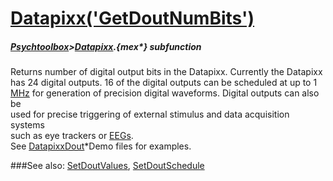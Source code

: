 # [Datapixx('GetDoutNumBits')](Datapixx-GetDoutNumBits) 
##### [Psychtoolbox](Pyschtoolbox)>[Datapixx](Datapixx).{mex*} subfunction


Returns number of digital output bits in the Datapixx. Currently the Datapixx  
has 24 digital outputs. 16 of the digital outputs can be scheduled at up to 1  
[MHz](MHz) for generation of precision digital waveforms. Digital outputs can also be  
used for precise triggering of external stimulus and data acquisition systems  
such as eye trackers or [EEGs](EEGs).  
See [DatapixxDout](DatapixxDout)\*Demo files for examples.  
  


###See also:
[SetDoutValues](Datapixx-SetDoutValues), [SetDoutSchedule](Datapixx-SetDoutSchedule)
